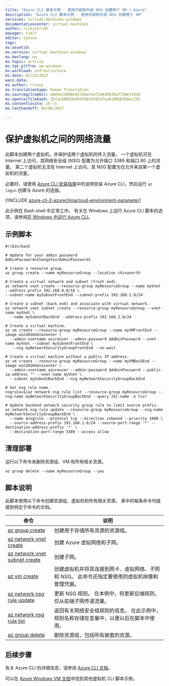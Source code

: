 ```yaml
---
title: "Azure CLI 脚本示例 - 使用内部和外部 NSG 创建两个 VM | Azure"
description: "Azure CLI 脚本示例 - 使用内部和外部 NSG 创建两个 VM"
services: virtual-machines-windows
documentationcenter: virtual-machines
author: rickstercdn
manager: timlt
editor: tysonn
tags: 
ms.assetid: 
ms.service: virtual-machines-windows
ms.devlang: na
ms.topic: article
ms.tgt_pltfrm: vm-windows
ms.workload: infrastructure
ms.date: 02/23/2017
wacn.date: 
ms.author: rclaus
ms.translationtype: Human Translation
ms.sourcegitcommit: e0e6e13098e42358a7eaf3a810930af750e724dd
ms.openlocfilehash: 25fac68683b45d7d0c9fd3a7ea8198b6388ac291
ms.contentlocale: zh-cn
ms.lasthandoff: 04/06/2017

---
```


# <a name="secure-network-traffic-between-virtual-machines"></a>保护虚拟机之间的网络流量

此脚本创建两个虚拟机，并保护这两个虚拟机的传入流量。 一个虚拟机可在 Internet 上访问，其网络安全组 (NSG) 配置为允许端口 3389 和端口 80 上的流量。 第二个虚拟机无法在 Internet 上访问，其 NSG 配置为仅允许来自第一个虚拟机的流量。 

必要时，请使用 [Azure CLI 安装指南](https://docs.microsoft.com/cli/azure/install-azure-cli)中的说明安装 Azure CLI，然后运行 `az login` 创建与 Azure 的连接。

[!INCLUDE [azure-cli-2-azurechinacloud-environment-parameter](../../../includes/azure-cli-2-azurechinacloud-environment-parameter.md)]

此示例在 Bash shell 中正常工作。 有关在 Windows 上运行 Azure CLI 脚本的选项，请参阅[在 Windows 中运行 Azure CLI](../virtual-machines-windows-cli-options.md)。

## <a name="sample-script"></a>示例脚本

```azurecli
#!/bin/bash

# Update for your admin password
AdminPassword=ChangeYourAdminPassword1

# Create a resource group.
az group create --name myResourceGroup --location chinanorth

# Create a virtual network and subnet (front end).
az network vnet create --resource-group myResourceGroup --name myVnet --address-prefix 192.168.0.0/16 \
--subnet-name mySubnetFrontEnd --subnet-prefix 192.168.1.0/24

# Create a subnet (back end) and associate with virtual network. 
az network vnet subnet create --resource-group myResourceGroup --vnet-name myVnet \
  --name mySubnetBackEnd --address-prefix 192.168.2.0/24

# Create a virtual machine. 
az vm create --resource-group myResourceGroup --name myVMFrontEnd --image win2016datacenter \
  --admin-username azureuser --admin-password $AdminPassword --vnet-name myVnet --subnet mySubnetFrontEnd \
   --nsg myNetworkSecurityGroupFrontEnd --no-wait

# Create a virtual machine without a public IP address.
az vm create --resource-group myResourceGroup --name myVMBackEnd --image win2016datacenter \
  --admin-username azureuser --admin-password $AdminPassword --public-ip-address "" --vnet-name myVnet \
  --subnet mySubnetBackEnd --nsg myNetworkSecurityGroupBackEnd

# Get nsg rule name.
nsgrule=$(az network nsg rule list --resource-group myResourceGroup --nsg-name myNetworkSecurityGroupBackEnd --query [0].name -o tsv)

# Update backend network security group rule to limit source prefix.
az network nsg rule update --resource-group myResourceGroup --nsg-name myNetworkSecurityGroupBackEnd \
  --name $nsgrule --protocol tcp --direction inbound --priority 1000 \
  --source-address-prefix 192.168.1.0/24 --source-port-range '*' --destination-address-prefix '*' \
  --destination-port-range 3389 --access allow
```

## <a name="clean-up-deployment"></a>清理部署 

运行以下命令来删除资源组、VM 和所有相关资源。

```azurecli
az group delete --name myResourceGroup --yes
```

## <a name="script-explanation"></a>脚本说明

此脚本使用以下命令创建资源组、虚拟机和所有相关资源。 表中的每条命令均链接到特定于命令的文档。

| 命令 | 说明 |
|---|---|
| [az group create](https://docs.microsoft.com/cli/azure/group#create) | 创建用于存储所有资源的资源组。 |
| [az network vnet create](https://docs.microsoft.com/cli/azure/network/vnet#create) | 创建 Azure 虚拟网络和子网。 |
| [az network vnet subnet create](https://docs.microsoft.com/cli/azure/network/vnet/subnet#create) | 创建子网。 |
| [az vm create](https://docs.microsoft.com/cli/azure/vm#create) | 创建虚拟机并将其连接到网卡、虚拟网络、子网和 NSG。 此命令还指定要使用的虚拟机映像和管理凭据。  |
| [az network nsg rule update](https://docs.microsoft.com/cli/azure/network/nsg/rule#update) | 更新 NSG 规则。 在本例中，将更新后端规则，仅从前端子网传递流量。 |
| [az network nsg rule list](https://docs.microsoft.com/cli/azure/network/nsg/rule#list) | 返回有关网络安全组规则的信息。 在此示例中，规则名称存储在变量中，以便以后在脚本中使用。 |
| [az group delete](https://docs.microsoft.com/cli/azure/vm/extension#set) | 删除资源组，包括所有嵌套的资源。 |

## <a name="next-steps"></a>后续步骤

有关 Azure CLI 的详细信息，请参阅 [Azure CLI 文档](https://docs.microsoft.com/cli/azure/overview)。

可以在 [Azure Windows VM 文档](../virtual-machines-windows-cli-samples.md?toc=%2fvirtual-machines%2fwindows%2ftoc.json)中找到其他虚拟机 CLI 脚本示例。
